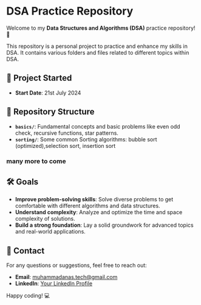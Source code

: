 # DSA Practice Repository

Welcome to my **Data Structures and Algorithms (DSA)** practice repository! 🚀

This repository is a personal project to practice and enhance my skills in DSA. It contains various folders and files related to different topics within DSA.

## 📅 Project Started
- **Start Date**: 21st July 2024

## 📂 Repository Structure
- **`basics/`**: Fundamental concepts and basic problems like even odd check, recursive functions, star patterns.
- **`sorting/`**: Some common Sorting algorithms: bubble sort (optimized),selection sort, insertion sort


### many more to come

## 🛠️ Goals
- **Improve problem-solving skills**: Solve diverse problems to get comfortable with different algorithms and data structures.
- **Understand complexity**: Analyze and optimize the time and space complexity of solutions.
- **Build a strong foundation**: Lay a solid groundwork for advanced topics and real-world applications.

## 🤝 Contact
For any questions or suggestions, feel free to reach out:

- **Email**: muhammadanas.tech@gmail.com
- **LinkedIn**: [Your LinkedIn Profile](https://www.linkedin.com/in/your-profile)

Happy coding! 💻

